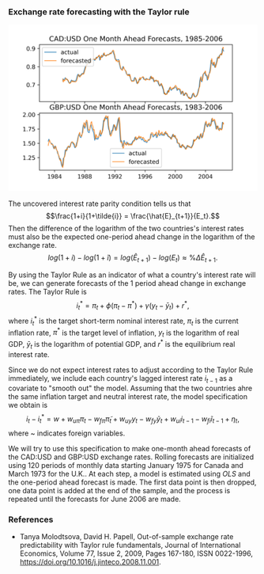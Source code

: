### Exchange rate forecasting with the Taylor rule

![Alt text](https://raw.githubusercontent.com/l9leung/taylor-x-rate/main/forecasts.png?token=ARCDHBWLBGX75OH6PB26Y33ADN43I)

The uncovered interest rate parity condition tells us that $$\frac{1+i}{1+\tilde{i}} = \frac{\hat{E}_{t+1}}{E_t}.$$ Then the difference of the logarithm of the two countries's interest rates must also be the expected one-period ahead change in the logarithm of the exchange rate. 
$$log(1+i)-log(1+\tilde{i}) = log(\hat{E}_{t+1}) - log(E_t) \approx \%\Delta \hat{E}_{t+1}.$$


By using the Taylor Rule as an indicator of what a country's interest rate will be, we can generate forecasts of the 1 period ahead change in exchange rates. The Taylor Rule is
$$i_t^* = \pi_t + \phi(\pi_t-\pi^*) + \gamma(y_t-\bar{y}_t) + r^*,$$
where $i_t^*$ is the target short-term nominal interest rate, $\pi_t$ is the current inflation rate, $\pi^*$ is the target level of inflation, $y_t$ is the logarithm of real GDP, $\bar{y}_t$ is the logarithm of potential GDP, and $r^*$ is the equilibrium real interest rate.


Since we do not expect interest rates to adjust according to the Taylor Rule immediately, we include each country's lagged interest rate $i_{t-1}$ as a covariate to "smooth out" the model. Assuming that the two countries ahre the same inflation target and neutral interest rate, the model specification we obtain is
$$i_t-i_t^*=w+w_{u\pi}\pi_t-w_{f\pi}\tilde{\pi}_t+w_{uy}y_t-w_{fy}\tilde{y}_t+w_{ui}i_{t-1}-w_{fi}\tilde{i}_{t-1}+\eta_t,$$
where ~ indicates foreign variables.


We will try to use this specification to make one-month ahead forecasts of the CAD:USD and GBP:USD exchange rates. Rolling forecasts are initialized using 120 periods of monthly data starting January 1975 for Canada and March 1973 for the U.K.. At each step, a model is estimated using $OLS$ and the one-period ahead forecast is made. The first data point is then dropped, one data point is added at the end of the sample, and the process is repeated until the forecasts for June 2006 are made.

### References
* Tanya Molodtsova, David H. Papell, Out-of-sample exchange rate predictability with Taylor rule fundamentals, Journal of International Economics, Volume 77, Issue 2, 2009, Pages 167-180, ISSN 0022-1996, https://doi.org/10.1016/j.jinteco.2008.11.001.
